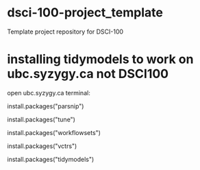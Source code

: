 # dsci-100-project_template
Template project repository for DSCI-100

# installing tidymodels to work on ubc.syzygy.ca not DSCI100
open ubc.syzygy.ca
terminal:

install.packages("parsnip")

install.packages("tune")

install.packages("workflowsets")

install.packages("vctrs")

install.packages("tidymodels")